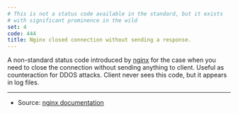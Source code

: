 ```yaml
---
# This is not a status code available in the standard, but it exists
# with significant prominence in the wild
set: 4
code: 444
title: Nginx closed connection without sending a response.
---
```


A non-standard status code introduced by [nginx][2] for the case when you need to close the connection without sending anything to client. Useful as counteraction for DDOS attacks. Client never sees this code, but it appears in log files.

---

* Source: [nginx documentation][1]

[1]: <http://nginx.org/en/docs/http/ngx_http_rewrite_module.html#return>
[2]: <http://nginx.org>
